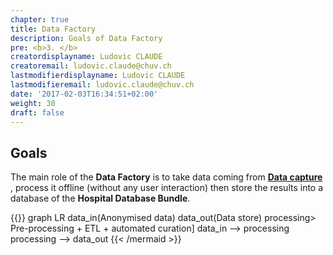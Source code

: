 ```yaml
---
chapter: true
title: Data Factory
description: Goals of Data Factory
pre: <b>3. </b>
creatordisplayname: Ludovic CLAUDE
creatoremail: ludovic.claude@chuv.ch
lastmodifierdisplayname: Ludovic CLAUDE
lastmodifieremail: ludovic.claude@chuv.ch
date: '2017-02-03T16:34:51+02:00'
weight: 30
draft: false
---
```


## Goals

The main role of the __Data Factory__ is to take data coming from [__Data capture__](../data-capture) , process it offline (without any user interaction) then store the results into a database of the __Hospital Database Bundle__.

<!-- more -->

{{<mermaid align="left">}}
graph LR
        data_in(Anonymised data)
        data_out(Data store)
        processing> Pre-processing + ETL + automated curation]
        data_in --> processing
        processing --> data_out
{{< /mermaid >}}
